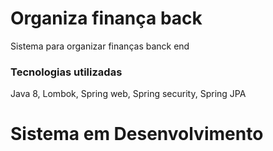 # Organiza finança back
Sistema para organizar finanças banck end

### Tecnologias utilizadas
Java 8, 
Lombok,
Spring web,
Spring security,
Spring JPA

# Sistema em Desenvolvimento
